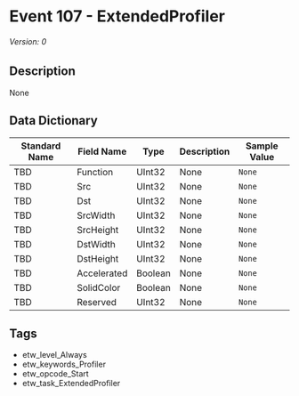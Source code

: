 # Event 107 - ExtendedProfiler
###### Version: 0

## Description
None

## Data Dictionary
|Standard Name|Field Name|Type|Description|Sample Value|
|---|---|---|---|---|
|TBD|Function|UInt32|None|`None`|
|TBD|Src|UInt32|None|`None`|
|TBD|Dst|UInt32|None|`None`|
|TBD|SrcWidth|UInt32|None|`None`|
|TBD|SrcHeight|UInt32|None|`None`|
|TBD|DstWidth|UInt32|None|`None`|
|TBD|DstHeight|UInt32|None|`None`|
|TBD|Accelerated|Boolean|None|`None`|
|TBD|SolidColor|Boolean|None|`None`|
|TBD|Reserved|UInt32|None|`None`|

## Tags
* etw_level_Always
* etw_keywords_Profiler
* etw_opcode_Start
* etw_task_ExtendedProfiler